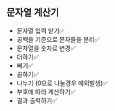 ## 문자열 계산기

- 문자열 입력 받기✅
- 공백을 기준으로 문자들을 분리✅
- 문자열을 숫자로 변경✅
- 더하기✅
- 빼기✅
- 곱하기✅
- 나누기 (0으로 나눌경우 예외발생)✅
- 부호에 따라 계산하기✅
- 결과 출력하기✅
